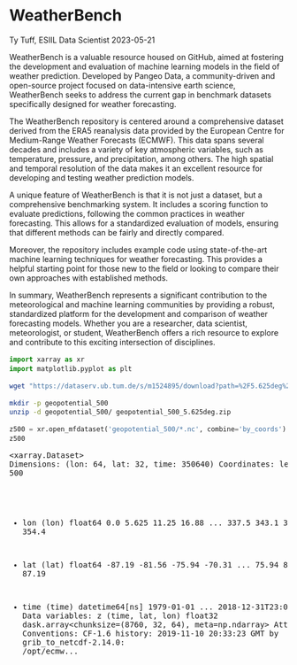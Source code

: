 WeatherBench
================
Ty Tuff, ESIIL Data Scientist
2023-05-21

WeatherBench is a valuable resource housed on GitHub, aimed at fostering
the development and evaluation of machine learning models in the field
of weather prediction. Developed by Pangeo Data, a community-driven and
open-source project focused on data-intensive earth science,
WeatherBench seeks to address the current gap in benchmark datasets
specifically designed for weather forecasting.

The WeatherBench repository is centered around a comprehensive dataset
derived from the ERA5 reanalysis data provided by the European Centre
for Medium-Range Weather Forecasts (ECMWF). This data spans several
decades and includes a variety of key atmospheric variables, such as
temperature, pressure, and precipitation, among others. The high spatial
and temporal resolution of the data makes it an excellent resource for
developing and testing weather prediction models.

A unique feature of WeatherBench is that it is not just a dataset, but a
comprehensive benchmarking system. It includes a scoring function to
evaluate predictions, following the common practices in weather
forecasting. This allows for a standardized evaluation of models,
ensuring that different methods can be fairly and directly compared.

Moreover, the repository includes example code using state-of-the-art
machine learning techniques for weather forecasting. This provides a
helpful starting point for those new to the field or looking to compare
their own approaches with established methods.

In summary, WeatherBench represents a significant contribution to the
meteorological and machine learning communities by providing a robust,
standardized platform for the development and comparison of weather
forecasting models. Whether you are a researcher, data scientist,
meteorologist, or student, WeatherBench offers a rich resource to
explore and contribute to this exciting intersection of disciplines.

``` python
import xarray as xr
import matplotlib.pyplot as plt
```

``` bash
wget "https://dataserv.ub.tum.de/s/m1524895/download?path=%2F5.625deg%2Fgeopotential_500&files=geopotential_500_5.625deg.zip" -O geopotential_500_5.625deg.zip --no-check-certificate
```

``` bash
mkdir -p geopotential_500
unzip -d geopotential_500/ geopotential_500_5.625deg.zip
```

``` python
z500 = xr.open_mfdataset('geopotential_500/*.nc', combine='by_coords')
z500
```

<div><svg style="position: absolute; width: 0; height: 0; overflow: hidden">
<defs>
<symbol id="icon-database" viewBox="0 0 32 32">
<path d="M16 0c-8.837 0-16 2.239-16 5v4c0 2.761 7.163 5 16 5s16-2.239 16-5v-4c0-2.761-7.163-5-16-5z"></path>
<path d="M16 17c-8.837 0-16-2.239-16-5v6c0 2.761 7.163 5 16 5s16-2.239 16-5v-6c0 2.761-7.163 5-16 5z"></path>
<path d="M16 26c-8.837 0-16-2.239-16-5v6c0 2.761 7.163 5 16 5s16-2.239 16-5v-6c0 2.761-7.163 5-16 5z"></path>
</symbol>
<symbol id="icon-file-text2" viewBox="0 0 32 32">
<path d="M28.681 7.159c-0.694-0.947-1.662-2.053-2.724-3.116s-2.169-2.030-3.116-2.724c-1.612-1.182-2.393-1.319-2.841-1.319h-15.5c-1.378 0-2.5 1.121-2.5 2.5v27c0 1.378 1.122 2.5 2.5 2.5h23c1.378 0 2.5-1.122 2.5-2.5v-19.5c0-0.448-0.137-1.23-1.319-2.841zM24.543 5.457c0.959 0.959 1.712 1.825 2.268 2.543h-4.811v-4.811c0.718 0.556 1.584 1.309 2.543 2.268zM28 29.5c0 0.271-0.229 0.5-0.5 0.5h-23c-0.271 0-0.5-0.229-0.5-0.5v-27c0-0.271 0.229-0.5 0.5-0.5 0 0 15.499-0 15.5 0v7c0 0.552 0.448 1 1 1h7v19.5z"></path>
<path d="M23 26h-14c-0.552 0-1-0.448-1-1s0.448-1 1-1h14c0.552 0 1 0.448 1 1s-0.448 1-1 1z"></path>
<path d="M23 22h-14c-0.552 0-1-0.448-1-1s0.448-1 1-1h14c0.552 0 1 0.448 1 1s-0.448 1-1 1z"></path>
<path d="M23 18h-14c-0.552 0-1-0.448-1-1s0.448-1 1-1h14c0.552 0 1 0.448 1 1s-0.448 1-1 1z"></path>
</symbol>
</defs>
</svg>
<style>/* CSS stylesheet for displaying xarray objects in jupyterlab.
 *
 */

:root {
  --xr-font-color0: var(--jp-content-font-color0, rgba(0, 0, 0, 1));
  --xr-font-color2: var(--jp-content-font-color2, rgba(0, 0, 0, 0.54));
  --xr-font-color3: var(--jp-content-font-color3, rgba(0, 0, 0, 0.38));
  --xr-border-color: var(--jp-border-color2, #e0e0e0);
  --xr-disabled-color: var(--jp-layout-color3, #bdbdbd);
  --xr-background-color: var(--jp-layout-color0, white);
  --xr-background-color-row-even: var(--jp-layout-color1, white);
  --xr-background-color-row-odd: var(--jp-layout-color2, #eeeeee);
}

html[theme=dark],
body.vscode-dark {
  --xr-font-color0: rgba(255, 255, 255, 1);
  --xr-font-color2: rgba(255, 255, 255, 0.54);
  --xr-font-color3: rgba(255, 255, 255, 0.38);
  --xr-border-color: #1F1F1F;
  --xr-disabled-color: #515151;
  --xr-background-color: #111111;
  --xr-background-color-row-even: #111111;
  --xr-background-color-row-odd: #313131;
}

.xr-wrap {
  display: block !important;
  min-width: 300px;
  max-width: 700px;
}

.xr-text-repr-fallback {
  /* fallback to plain text repr when CSS is not injected (untrusted notebook) */
  display: none;
}

.xr-header {
  padding-top: 6px;
  padding-bottom: 6px;
  margin-bottom: 4px;
  border-bottom: solid 1px var(--xr-border-color);
}

.xr-header > div,
.xr-header > ul {
  display: inline;
  margin-top: 0;
  margin-bottom: 0;
}

.xr-obj-type,
.xr-array-name {
  margin-left: 2px;
  margin-right: 10px;
}

.xr-obj-type {
  color: var(--xr-font-color2);
}

.xr-sections {
  padding-left: 0 !important;
  display: grid;
  grid-template-columns: 150px auto auto 1fr 20px 20px;
}

.xr-section-item {
  display: contents;
}

.xr-section-item input {
  display: none;
}

.xr-section-item input + label {
  color: var(--xr-disabled-color);
}

.xr-section-item input:enabled + label {
  cursor: pointer;
  color: var(--xr-font-color2);
}

.xr-section-item input:enabled + label:hover {
  color: var(--xr-font-color0);
}

.xr-section-summary {
  grid-column: 1;
  color: var(--xr-font-color2);
  font-weight: 500;
}

.xr-section-summary > span {
  display: inline-block;
  padding-left: 0.5em;
}

.xr-section-summary-in:disabled + label {
  color: var(--xr-font-color2);
}

.xr-section-summary-in + label:before {
  display: inline-block;
  content: '►';
  font-size: 11px;
  width: 15px;
  text-align: center;
}

.xr-section-summary-in:disabled + label:before {
  color: var(--xr-disabled-color);
}

.xr-section-summary-in:checked + label:before {
  content: '▼';
}

.xr-section-summary-in:checked + label > span {
  display: none;
}

.xr-section-summary,
.xr-section-inline-details {
  padding-top: 4px;
  padding-bottom: 4px;
}

.xr-section-inline-details {
  grid-column: 2 / -1;
}

.xr-section-details {
  display: none;
  grid-column: 1 / -1;
  margin-bottom: 5px;
}

.xr-section-summary-in:checked ~ .xr-section-details {
  display: contents;
}

.xr-array-wrap {
  grid-column: 1 / -1;
  display: grid;
  grid-template-columns: 20px auto;
}

.xr-array-wrap > label {
  grid-column: 1;
  vertical-align: top;
}

.xr-preview {
  color: var(--xr-font-color3);
}

.xr-array-preview,
.xr-array-data {
  padding: 0 5px !important;
  grid-column: 2;
}

.xr-array-data,
.xr-array-in:checked ~ .xr-array-preview {
  display: none;
}

.xr-array-in:checked ~ .xr-array-data,
.xr-array-preview {
  display: inline-block;
}

.xr-dim-list {
  display: inline-block !important;
  list-style: none;
  padding: 0 !important;
  margin: 0;
}

.xr-dim-list li {
  display: inline-block;
  padding: 0;
  margin: 0;
}

.xr-dim-list:before {
  content: '(';
}

.xr-dim-list:after {
  content: ')';
}

.xr-dim-list li:not(:last-child):after {
  content: ',';
  padding-right: 5px;
}

.xr-has-index {
  font-weight: bold;
}

.xr-var-list,
.xr-var-item {
  display: contents;
}

.xr-var-item > div,
.xr-var-item label,
.xr-var-item > .xr-var-name span {
  background-color: var(--xr-background-color-row-even);
  margin-bottom: 0;
}

.xr-var-item > .xr-var-name:hover span {
  padding-right: 5px;
}

.xr-var-list > li:nth-child(odd) > div,
.xr-var-list > li:nth-child(odd) > label,
.xr-var-list > li:nth-child(odd) > .xr-var-name span {
  background-color: var(--xr-background-color-row-odd);
}

.xr-var-name {
  grid-column: 1;
}

.xr-var-dims {
  grid-column: 2;
}

.xr-var-dtype {
  grid-column: 3;
  text-align: right;
  color: var(--xr-font-color2);
}

.xr-var-preview {
  grid-column: 4;
}

.xr-var-name,
.xr-var-dims,
.xr-var-dtype,
.xr-preview,
.xr-attrs dt {
  white-space: nowrap;
  overflow: hidden;
  text-overflow: ellipsis;
  padding-right: 10px;
}

.xr-var-name:hover,
.xr-var-dims:hover,
.xr-var-dtype:hover,
.xr-attrs dt:hover {
  overflow: visible;
  width: auto;
  z-index: 1;
}

.xr-var-attrs,
.xr-var-data {
  display: none;
  background-color: var(--xr-background-color) !important;
  padding-bottom: 5px !important;
}

.xr-var-attrs-in:checked ~ .xr-var-attrs,
.xr-var-data-in:checked ~ .xr-var-data {
  display: block;
}

.xr-var-data > table {
  float: right;
}

.xr-var-name span,
.xr-var-data,
.xr-attrs {
  padding-left: 25px !important;
}

.xr-attrs,
.xr-var-attrs,
.xr-var-data {
  grid-column: 1 / -1;
}

dl.xr-attrs {
  padding: 0;
  margin: 0;
  display: grid;
  grid-template-columns: 125px auto;
}

.xr-attrs dt,
.xr-attrs dd {
  padding: 0;
  margin: 0;
  float: left;
  padding-right: 10px;
  width: auto;
}

.xr-attrs dt {
  font-weight: normal;
  grid-column: 1;
}

.xr-attrs dt:hover span {
  display: inline-block;
  background: var(--xr-background-color);
  padding-right: 10px;
}

.xr-attrs dd {
  grid-column: 2;
  white-space: pre-wrap;
  word-break: break-all;
}

.xr-icon-database,
.xr-icon-file-text2 {
  display: inline-block;
  vertical-align: middle;
  width: 1em;
  height: 1.5em !important;
  stroke-width: 0;
  stroke: currentColor;
  fill: currentColor;
}
</style><pre class='xr-text-repr-fallback'>&lt;xarray.Dataset&gt;
Dimensions:  (lon: 64, lat: 32, time: 350640)
Coordinates:
    level    int32 500
  * lon      (lon) float64 0.0 5.625 11.25 16.88 ... 337.5 343.1 348.8 354.4
  * lat      (lat) float64 -87.19 -81.56 -75.94 -70.31 ... 75.94 81.56 87.19
  * time     (time) datetime64[ns] 1979-01-01 ... 2018-12-31T23:00:00
Data variables:
    z        (time, lat, lon) float32 dask.array&lt;chunksize=(8760, 32, 64), meta=np.ndarray&gt;
Attributes:
    Conventions:  CF-1.6
    history:      2019-11-10 20:33:23 GMT by grib_to_netcdf-2.14.0: /opt/ecmw...</pre><div class='xr-wrap' style='display:none'><div class='xr-header'><div class='xr-obj-type'>xarray.Dataset</div></div><ul class='xr-sections'><li class='xr-section-item'><input id='section-a649ef6f-7f5f-4c86-81f0-ea4b97a56fa8' class='xr-section-summary-in' type='checkbox' disabled ><label for='section-a649ef6f-7f5f-4c86-81f0-ea4b97a56fa8' class='xr-section-summary'  title='Expand/collapse section'>Dimensions:</label><div class='xr-section-inline-details'><ul class='xr-dim-list'><li><span class='xr-has-index'>lon</span>: 64</li><li><span class='xr-has-index'>lat</span>: 32</li><li><span class='xr-has-index'>time</span>: 350640</li></ul></div><div class='xr-section-details'></div></li><li class='xr-section-item'><input id='section-36c244fa-64b5-4672-a3d6-45254597c2c8' class='xr-section-summary-in' type='checkbox'  checked><label for='section-36c244fa-64b5-4672-a3d6-45254597c2c8' class='xr-section-summary' >Coordinates: <span>(4)</span></label><div class='xr-section-inline-details'></div><div class='xr-section-details'><ul class='xr-var-list'><li class='xr-var-item'><div class='xr-var-name'><span>level</span></div><div class='xr-var-dims'>()</div><div class='xr-var-dtype'>int32</div><div class='xr-var-preview xr-preview'>500</div><input id='attrs-1c5d7ee5-9765-45e5-a9bc-ebda41f2b3ea' class='xr-var-attrs-in' type='checkbox' ><label for='attrs-1c5d7ee5-9765-45e5-a9bc-ebda41f2b3ea' title='Show/Hide attributes'><svg class='icon xr-icon-file-text2'><use xlink:href='#icon-file-text2'></use></svg></label><input id='data-0d9d0aeb-bb4d-4fed-8b1e-a1b498a9b7eb' class='xr-var-data-in' type='checkbox'><label for='data-0d9d0aeb-bb4d-4fed-8b1e-a1b498a9b7eb' title='Show/Hide data repr'><svg class='icon xr-icon-database'><use xlink:href='#icon-database'></use></svg></label><div class='xr-var-attrs'><dl class='xr-attrs'><dt><span>units :</span></dt><dd>millibars</dd><dt><span>long_name :</span></dt><dd>pressure_level</dd></dl></div><div class='xr-var-data'><pre>array(500, dtype=int32)</pre></div></li><li class='xr-var-item'><div class='xr-var-name'><span class='xr-has-index'>lon</span></div><div class='xr-var-dims'>(lon)</div><div class='xr-var-dtype'>float64</div><div class='xr-var-preview xr-preview'>0.0 5.625 11.25 ... 348.8 354.4</div><input id='attrs-78c43323-e605-41cd-ba03-61950efda707' class='xr-var-attrs-in' type='checkbox' disabled><label for='attrs-78c43323-e605-41cd-ba03-61950efda707' title='Show/Hide attributes'><svg class='icon xr-icon-file-text2'><use xlink:href='#icon-file-text2'></use></svg></label><input id='data-a24d889b-6b3b-447b-9d3a-528d150b5633' class='xr-var-data-in' type='checkbox'><label for='data-a24d889b-6b3b-447b-9d3a-528d150b5633' title='Show/Hide data repr'><svg class='icon xr-icon-database'><use xlink:href='#icon-database'></use></svg></label><div class='xr-var-attrs'><dl class='xr-attrs'></dl></div><div class='xr-var-data'><pre>array([  0.   ,   5.625,  11.25 ,  16.875,  22.5  ,  28.125,  33.75 ,  39.375,
        45.   ,  50.625,  56.25 ,  61.875,  67.5  ,  73.125,  78.75 ,  84.375,
        90.   ,  95.625, 101.25 , 106.875, 112.5  , 118.125, 123.75 , 129.375,
       135.   , 140.625, 146.25 , 151.875, 157.5  , 163.125, 168.75 , 174.375,
       180.   , 185.625, 191.25 , 196.875, 202.5  , 208.125, 213.75 , 219.375,
       225.   , 230.625, 236.25 , 241.875, 247.5  , 253.125, 258.75 , 264.375,
       270.   , 275.625, 281.25 , 286.875, 292.5  , 298.125, 303.75 , 309.375,
       315.   , 320.625, 326.25 , 331.875, 337.5  , 343.125, 348.75 , 354.375])</pre></div></li><li class='xr-var-item'><div class='xr-var-name'><span class='xr-has-index'>lat</span></div><div class='xr-var-dims'>(lat)</div><div class='xr-var-dtype'>float64</div><div class='xr-var-preview xr-preview'>-87.19 -81.56 ... 81.56 87.19</div><input id='attrs-a722f25a-2087-4050-b052-cdfbafd396ed' class='xr-var-attrs-in' type='checkbox' disabled><label for='attrs-a722f25a-2087-4050-b052-cdfbafd396ed' title='Show/Hide attributes'><svg class='icon xr-icon-file-text2'><use xlink:href='#icon-file-text2'></use></svg></label><input id='data-69ccf7bb-e8da-438d-9f84-44e69f4ddf90' class='xr-var-data-in' type='checkbox'><label for='data-69ccf7bb-e8da-438d-9f84-44e69f4ddf90' title='Show/Hide data repr'><svg class='icon xr-icon-database'><use xlink:href='#icon-database'></use></svg></label><div class='xr-var-attrs'><dl class='xr-attrs'></dl></div><div class='xr-var-data'><pre>array([-87.1875, -81.5625, -75.9375, -70.3125, -64.6875, -59.0625, -53.4375,
       -47.8125, -42.1875, -36.5625, -30.9375, -25.3125, -19.6875, -14.0625,
        -8.4375,  -2.8125,   2.8125,   8.4375,  14.0625,  19.6875,  25.3125,
        30.9375,  36.5625,  42.1875,  47.8125,  53.4375,  59.0625,  64.6875,
        70.3125,  75.9375,  81.5625,  87.1875])</pre></div></li><li class='xr-var-item'><div class='xr-var-name'><span class='xr-has-index'>time</span></div><div class='xr-var-dims'>(time)</div><div class='xr-var-dtype'>datetime64[ns]</div><div class='xr-var-preview xr-preview'>1979-01-01 ... 2018-12-31T23:00:00</div><input id='attrs-dd83334d-8227-4e10-9aaf-f42aaf511946' class='xr-var-attrs-in' type='checkbox' ><label for='attrs-dd83334d-8227-4e10-9aaf-f42aaf511946' title='Show/Hide attributes'><svg class='icon xr-icon-file-text2'><use xlink:href='#icon-file-text2'></use></svg></label><input id='data-993d17f5-25d4-413f-bc58-f15dc3a4ac9c' class='xr-var-data-in' type='checkbox'><label for='data-993d17f5-25d4-413f-bc58-f15dc3a4ac9c' title='Show/Hide data repr'><svg class='icon xr-icon-database'><use xlink:href='#icon-database'></use></svg></label><div class='xr-var-attrs'><dl class='xr-attrs'><dt><span>long_name :</span></dt><dd>time</dd></dl></div><div class='xr-var-data'><pre>array([&#x27;1979-01-01T00:00:00.000000000&#x27;, &#x27;1979-01-01T01:00:00.000000000&#x27;,
       &#x27;1979-01-01T02:00:00.000000000&#x27;, ..., &#x27;2018-12-31T21:00:00.000000000&#x27;,
       &#x27;2018-12-31T22:00:00.000000000&#x27;, &#x27;2018-12-31T23:00:00.000000000&#x27;],
      dtype=&#x27;datetime64[ns]&#x27;)</pre></div></li></ul></div></li><li class='xr-section-item'><input id='section-258c27bb-f9be-4b56-a0e3-a63a4f17b7cf' class='xr-section-summary-in' type='checkbox'  checked><label for='section-258c27bb-f9be-4b56-a0e3-a63a4f17b7cf' class='xr-section-summary' >Data variables: <span>(1)</span></label><div class='xr-section-inline-details'></div><div class='xr-section-details'><ul class='xr-var-list'><li class='xr-var-item'><div class='xr-var-name'><span>z</span></div><div class='xr-var-dims'>(time, lat, lon)</div><div class='xr-var-dtype'>float32</div><div class='xr-var-preview xr-preview'>dask.array&lt;chunksize=(8760, 32, 64), meta=np.ndarray&gt;</div><input id='attrs-143784fb-25f8-4764-8b60-f93b6220ceab' class='xr-var-attrs-in' type='checkbox' ><label for='attrs-143784fb-25f8-4764-8b60-f93b6220ceab' title='Show/Hide attributes'><svg class='icon xr-icon-file-text2'><use xlink:href='#icon-file-text2'></use></svg></label><input id='data-c234a454-13e7-41fe-b576-ddf038e19ab4' class='xr-var-data-in' type='checkbox'><label for='data-c234a454-13e7-41fe-b576-ddf038e19ab4' title='Show/Hide data repr'><svg class='icon xr-icon-database'><use xlink:href='#icon-database'></use></svg></label><div class='xr-var-attrs'><dl class='xr-attrs'><dt><span>units :</span></dt><dd>m**2 s**-2</dd><dt><span>long_name :</span></dt><dd>Geopotential</dd><dt><span>standard_name :</span></dt><dd>geopotential</dd></dl></div><div class='xr-var-data'><table>
    <tr>
        <td>
            <table>
                <thead>
                    <tr>
                        <td> </td>
                        <th> Array </th>
                        <th> Chunk </th>
                    </tr>
                </thead>
                <tbody>
                    
                    <tr>
                        <th> Bytes </th>
                        <td> 2.68 GiB </td>
                        <td> 68.62 MiB </td>
                    </tr>
                    
                    <tr>
                        <th> Shape </th>
                        <td> (350640, 32, 64) </td>
                        <td> (8784, 32, 64) </td>
                    </tr>
                    <tr>
                        <th> Count </th>
                        <td> 120 Tasks </td>
                        <td> 40 Chunks </td>
                    </tr>
                    <tr>
                    <th> Type </th>
                    <td> float32 </td>
                    <td> numpy.ndarray </td>
                    </tr>
                </tbody>
            </table>
        </td>
        <td>
        <svg width="156" height="146" style="stroke:rgb(0,0,0);stroke-width:1" >

  <!-- Horizontal lines -->
  <line x1="10" y1="0" x2="80" y2="70" style="stroke-width:2" />
  <line x1="10" y1="25" x2="80" y2="96" style="stroke-width:2" />

  <!-- Vertical lines -->
  <line x1="10" y1="0" x2="10" y2="25" style="stroke-width:2" />
  <line x1="13" y1="3" x2="13" y2="28" />
  <line x1="17" y1="7" x2="17" y2="32" />
  <line x1="20" y1="10" x2="20" y2="36" />
  <line x1="24" y1="14" x2="24" y2="39" />
  <line x1="27" y1="17" x2="27" y2="43" />
  <line x1="31" y1="21" x2="31" y2="46" />
  <line x1="34" y1="24" x2="34" y2="50" />
  <line x1="38" y1="28" x2="38" y2="53" />
  <line x1="41" y1="31" x2="41" y2="57" />
  <line x1="47" y1="37" x2="47" y2="62" />
  <line x1="50" y1="40" x2="50" y2="66" />
  <line x1="54" y1="44" x2="54" y2="69" />
  <line x1="57" y1="47" x2="57" y2="73" />
  <line x1="61" y1="51" x2="61" y2="76" />
  <line x1="64" y1="54" x2="64" y2="80" />
  <line x1="68" y1="58" x2="68" y2="83" />
  <line x1="71" y1="61" x2="71" y2="87" />
  <line x1="75" y1="65" x2="75" y2="90" />
  <line x1="80" y1="70" x2="80" y2="96" style="stroke-width:2" />

  <!-- Colored Rectangle -->
  <polygon points="10.0,0.0 80.58823529411765,70.58823529411765 80.58823529411765,96.00085180870013 10.0,25.412616514582485" style="fill:#8B4903A0;stroke-width:0"/>

  <!-- Horizontal lines -->
  <line x1="10" y1="0" x2="35" y2="0" style="stroke-width:2" />
  <line x1="13" y1="3" x2="38" y2="3" />
  <line x1="17" y1="7" x2="42" y2="7" />
  <line x1="20" y1="10" x2="46" y2="10" />
  <line x1="24" y1="14" x2="49" y2="14" />
  <line x1="27" y1="17" x2="53" y2="17" />
  <line x1="31" y1="21" x2="56" y2="21" />
  <line x1="34" y1="24" x2="60" y2="24" />
  <line x1="38" y1="28" x2="63" y2="28" />
  <line x1="41" y1="31" x2="67" y2="31" />
  <line x1="47" y1="37" x2="72" y2="37" />
  <line x1="50" y1="40" x2="76" y2="40" />
  <line x1="54" y1="44" x2="79" y2="44" />
  <line x1="57" y1="47" x2="83" y2="47" />
  <line x1="61" y1="51" x2="86" y2="51" />
  <line x1="64" y1="54" x2="90" y2="54" />
  <line x1="68" y1="58" x2="93" y2="58" />
  <line x1="71" y1="61" x2="97" y2="61" />
  <line x1="75" y1="65" x2="100" y2="65" />
  <line x1="80" y1="70" x2="106" y2="70" style="stroke-width:2" />

  <!-- Vertical lines -->
  <line x1="10" y1="0" x2="80" y2="70" style="stroke-width:2" />
  <line x1="35" y1="0" x2="106" y2="70" style="stroke-width:2" />

  <!-- Colored Rectangle -->
  <polygon points="10.0,0.0 35.41261651458248,0.0 106.00085180870013,70.58823529411765 80.58823529411765,70.58823529411765" style="fill:#8B4903A0;stroke-width:0"/>

  <!-- Horizontal lines -->
  <line x1="80" y1="70" x2="106" y2="70" style="stroke-width:2" />
  <line x1="80" y1="96" x2="106" y2="96" style="stroke-width:2" />

  <!-- Vertical lines -->
  <line x1="80" y1="70" x2="80" y2="96" style="stroke-width:2" />
  <line x1="106" y1="70" x2="106" y2="96" style="stroke-width:2" />

  <!-- Colored Rectangle -->
  <polygon points="80.58823529411765,70.58823529411765 106.00085180870013,70.58823529411765 106.00085180870013,96.00085180870013 80.58823529411765,96.00085180870013" style="fill:#ECB172A0;stroke-width:0"/>

  <!-- Text -->
  <text x="93.294544" y="116.000852" font-size="1.0rem" font-weight="100" text-anchor="middle" >64</text>
  <text x="126.000852" y="83.294544" font-size="1.0rem" font-weight="100" text-anchor="middle" transform="rotate(0,126.000852,83.294544)">32</text>
  <text x="35.294118" y="80.706734" font-size="1.0rem" font-weight="100" text-anchor="middle" transform="rotate(45,35.294118,80.706734)">350640</text>
</svg>
        </td>
    </tr>
</table></div></li></ul></div></li><li class='xr-section-item'><input id='section-59145d09-3860-47b5-8df8-400ee0732438' class='xr-section-summary-in' type='checkbox'  checked><label for='section-59145d09-3860-47b5-8df8-400ee0732438' class='xr-section-summary' >Attributes: <span>(2)</span></label><div class='xr-section-inline-details'></div><div class='xr-section-details'><dl class='xr-attrs'><dt><span>Conventions :</span></dt><dd>CF-1.6</dd><dt><span>history :</span></dt><dd>2019-11-10 20:33:23 GMT by grib_to_netcdf-2.14.0: /opt/ecmwf/eccodes/bin/grib_to_netcdf -o /cache/data5/adaptor.mars.internal-1573408778.8616278-11514-5-32bb1559-bce6-4a86-9ae4-60f0d33d9246.nc /cache/tmp/32bb1559-bce6-4a86-9ae4-60f0d33d9246-adaptor.mars.internal-1573408778.8624167-11514-2-tmp.grib</dd></dl></div></li></ul></div></div>

``` python

plt.clf()
# Plot an example
z500.z.isel(time=1500).plot();
plt.show()
```

![](weatherbench_files/figure-gfm/unnamed-chunk-5-1.png)

``` python
plt.clf()
# To speed things up we will just take the mean for 2016
climatology = z500.sel(time=slice('2016', '2018')).mean('time').load()
climatology.z.plot()

plt.show()
```

![](weatherbench_files/figure-gfm/unnamed-chunk-6-3.png)

``` r
library(RCurl)
library(ncdf4)
library(ggplot2)
library(reshape2)
library(tidync)

# Set options to skip SSL verification
download_opts <- list(ssl.verifypeer = FALSE, ssl.verifyhost = FALSE)

# Download the dataset
bin_data <- getBinaryURL("https://dataserv.ub.tum.de/s/m1524895/download?path=%2F5.625deg%2Fgeopotential_500&files=geopotential_500_5.625deg.zip", .opts = download_opts)

# Write the downloaded data to a file
writeBin(bin_data, "geopotential_500_5.625deg.zip")

# Unzip the downloaded file
unzip("geopotential_500_5.625deg.zip", exdir = "geopotential_500/")

# Load multiple NetCDF files into R
filenames <- list.files(path = "geopotential_500", full.names = TRUE, pattern = "*.nc")

# Use tidync to read the first NetCDF file
z500_first <- tidync(filenames[[1]]) %>% hyper_tibble()

# Melt the data frame to make it compatible with ggplot2
z500_melt <- melt(z500_first, id.vars = c("lon", "lat")) 

ggplot(z500_melt, aes(lon, lat, fill = value)) + 
   geom_tile() +
   scale_fill_gradientn(colors = terrain.colors(1000)) +
   theme_minimal() +
   theme(axis.text = element_blank(),
         axis.ticks = element_blank(),
         panel.grid = element_blank())
```

![](weatherbench_files/figure-gfm/unnamed-chunk-7-5.png)
